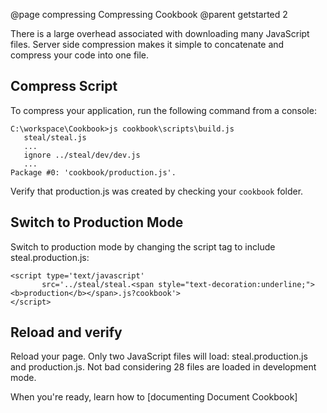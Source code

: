 @page compressing Compressing Cookbook
@parent getstarted 2

There is a large overhead associated with downloading many JavaScript files.
Server side compression makes it simple to concatenate and compress your code into one file.

## Compress Script

To compress your application, run the following command from a console:

    C:\workspace\Cookbook>js cookbook\scripts\build.js
       steal/steal.js
       ...
       ignore ../steal/dev/dev.js
       ...
    Package #0: 'cookbook/production.js'.

Verify that production.js was created by checking your `cookbook` folder.

## Switch to Production Mode

Switch to production mode by changing the script tag to include steal.production.js:

    <script type='text/javascript'
           src='../steal/steal.<span style="text-decoration:underline;"><b>production</b></span>.js?cookbook'>
    </script>

## Reload and verify

Reload your page. Only two JavaScript files will load: steal.production.js and production.js.
Not bad considering 28 files are loaded in development mode.

When you're ready, learn how to [documenting Document Cookbook]